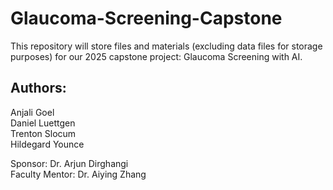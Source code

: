 # Glaucoma-Screening-Capstone
This repository will store files and materials (excluding data files for storage purposes) for our 2025 capstone project: Glaucoma Screening with AI. 

## Authors:
Anjali Goel\
Daniel Luettgen\
Trenton Slocum\
Hildegard Younce 

Sponsor: Dr. Arjun Dirghangi\
Faculty Mentor: Dr. Aiying Zhang 
